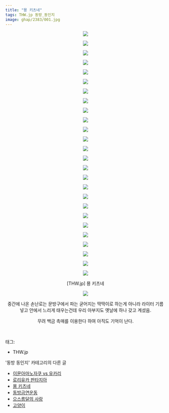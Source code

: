 ```yaml
---
title: "묭 키츠네"
tags: THW.jp 동방_동인지
image: ghap/2383/001.jpg
---
```

<div class="article">
<p style="text-align: center; clear: none; float: none;"><img src="{{ site.nasurl }}/ghap/2383/001.jpg"/></p>
<p style="text-align: center; clear: none; float: none;"><img src="{{ site.nasurl }}/ghap/2383/002.jpg"/></p>
<p style="text-align: center; clear: none; float: none;"><img src="{{ site.nasurl }}/ghap/2383/003.jpg"/></p>
<p style="text-align: center; clear: none; float: none;"><img src="{{ site.nasurl }}/ghap/2383/004.jpg"/></p>
<p style="text-align: center; clear: none; float: none;"><img src="{{ site.nasurl }}/ghap/2383/005.jpg"/></p>
<p style="text-align: center; clear: none; float: none;"><img src="{{ site.nasurl }}/ghap/2383/006.jpg"/></p>
<p style="text-align: center; clear: none; float: none;"><img src="{{ site.nasurl }}/ghap/2383/007.jpg"/></p>
<p style="text-align: center; clear: none; float: none;"><img src="{{ site.nasurl }}/ghap/2383/008.jpg"/></p>
<p style="text-align: center; clear: none; float: none;"><img src="{{ site.nasurl }}/ghap/2383/009.jpg"/></p>
<p style="text-align: center; clear: none; float: none;"><img src="{{ site.nasurl }}/ghap/2383/010.jpg"/></p>
<p style="text-align: center; clear: none; float: none;"><img src="{{ site.nasurl }}/ghap/2383/011.jpg"/></p>
<p style="text-align: center; clear: none; float: none;"><img src="{{ site.nasurl }}/ghap/2383/012.jpg"/></p>
<p style="text-align: center; clear: none; float: none;"><img src="{{ site.nasurl }}/ghap/2383/013.jpg"/></p>
<p style="text-align: center; clear: none; float: none;"><img src="{{ site.nasurl }}/ghap/2383/014.jpg"/></p>
<p style="text-align: center; clear: none; float: none;"><img src="{{ site.nasurl }}/ghap/2383/015.jpg"/></p>
<p style="text-align: center; clear: none; float: none;"><img src="{{ site.nasurl }}/ghap/2383/016.jpg"/></p>
<p style="text-align: center; clear: none; float: none;"><img src="{{ site.nasurl }}/ghap/2383/017.jpg"/></p>
<p style="text-align: center; clear: none; float: none;"><img src="{{ site.nasurl }}/ghap/2383/018.jpg"/></p>
<p style="text-align: center; clear: none; float: none;"><img src="{{ site.nasurl }}/ghap/2383/019.jpg"/></p>
<p style="text-align: center; clear: none; float: none;"><img src="{{ site.nasurl }}/ghap/2383/020.jpg"/></p>
<p style="text-align: center; clear: none; float: none;"><img src="{{ site.nasurl }}/ghap/2383/021.jpg"/></p>
<p style="text-align: center; clear: none; float: none;"><img src="{{ site.nasurl }}/ghap/2383/022.jpg"/></p>
<p style="text-align: center; clear: none; float: none;"><img src="{{ site.nasurl }}/ghap/2383/023.jpg"/></p>
<p style="text-align: center; clear: none; float: none;"><img src="{{ site.nasurl }}/ghap/2383/024.jpg"/></p>
<p style="text-align: center; clear: none; float: none;"><img src="{{ site.nasurl }}/ghap/2383/025.jpg"/></p>
<p style="text-align: center; clear: none; float: none;"><img src="{{ site.nasurl }}/ghap/2383/026.jpg"/></p>
<p style="text-align: center; clear: none; float: none;">[THW.jp] 묭 키츠네</p>
<p style="text-align: center; clear: none; float: none;"><img src="{{ site.nasurl }}/ghap/2383/027.jpg"/></p>
<p style="text-align: center; clear: none; float: none;">중간에 나온 손난로는 문방구에서 파는 굳어지는 딱딱이로 하는게 아니라 라이터 기름 넣고 안에서 느리게 태우는건데 우리 아부지도 옛날에 하나 갖고 계셨음.</p>
<p style="text-align: center; clear: none; float: none;">무려 백금 촉매를 이용한다 하여 아직도 기억이 난다.</p>
<p><br/></p>
</div><div class="tagTrail">
<p>태그: </p>
<ul>
<li>THW.jp</li>
</ul>
</div><div class="another">
<p>'동방 동인지' 카테고리의 다른 글</p>
<ul>
<li><a href="/2016-09-29-ghap_2385">이문아마노자쿠 vs 유카리</a></li>
<li><a href="/2016-09-29-ghap_2384">로리유카 판타지아</a></li>
<li><a href="/2016-09-29-ghap_2383">묭 키츠네</a></li>
<li><a href="/2016-09-28-ghap_2382">동방금연운동</a></li>
<li><a href="/2016-09-28-ghap_2380">으스름달의 사랑</a></li>
<li><a href="/2016-09-28-ghap_2378">고양이</a></li>
</ul>
</div><div class="cb_module cb_fluid">
<div class="cb_wrt cb_profile">
</div><!-- commentList close -->
</div>